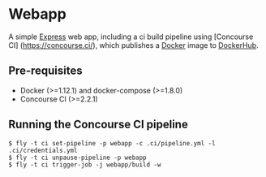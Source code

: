 # Webapp
A simple [Express](https://expressjs.com/) web app, including a ci build pipeline using [Concourse CI] (https://concourse.ci/), which publishes a [Docker](https://www.docker.com/) image to [DockerHub](https://hub.docker.com/r/dongraham/webapp-express/).


## Pre-requisites
* Docker (>=1.12.1) and docker-compose (>=1.8.0)
* Concourse CI (>=2.2.1)

## Running the Concourse CI pipeline
```console
$ fly -t ci set-pipeline -p webapp -c .ci/pipeline.yml -l .ci/credentials.yml
$ fly -t ci unpause-pipeline -p webapp
$ fly -t ci trigger-job -j webapp/build -w
```

